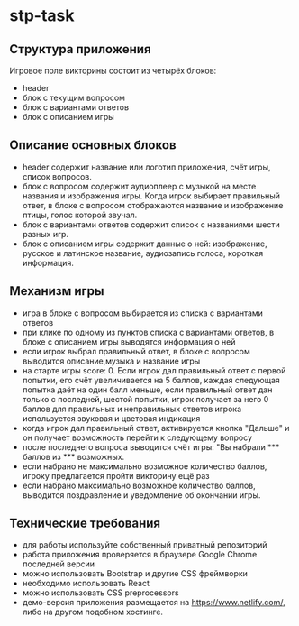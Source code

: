 # stp-task

## Структура приложения
Игровое поле викторины состоит из четырёх блоков:

* header
* блок с текущим вопросом
* блок с вариантами ответов
* блок с описанием игры

## Описание основных блоков
* header содержит название или логотип приложения, счёт игры, список вопросов.
* блок с вопросом содержит аудиоплеер с музыкой на месте названия и изображения игры. Когда игрок выбирает правильный ответ, в блоке с вопросом отображаются название и изображение птицы, голос которой звучал.
* блок с вариантами ответов содержит список с названиями шести разных игр.
* блок с описанием игры содержит данные о ней: изображение, русское и латинское название, аудиозапись голоса, короткая информация.

## Механизм игры
* игра в блоке с вопросом  выбирается из списка с вариантами ответов
* при клике по одному из пунктов списка с вариантами ответов, в блоке с описанием игры выводятся информация о ней
* если игрок выбрал правильный ответ, в блоке с вопросом выводится описание,музыка и название игры
* на старте игры score: 0. Если игрок дал правильный ответ с первой попытки, его счёт увеличивается на 5 баллов, каждая следующая попытка даёт на один балл меньше, если правильный ответ дан только с последней, шестой попытки, игрок получает за него 0 баллов
для правильных и неправильных ответов игрока используется звуковая и цветовая индикация
* когда игрок дал правильный ответ, активируется кнопка "Дальше" и он получает возможность перейти к следующему вопросу
* после последнего вопроса выводится счёт игры: "Вы набрали *** баллов из *** возможных.
* если набрано не максимально возможное количество баллов, игроку предлагается пройти викторину ещё раз
* если набрано максимально возможное количество баллов, выводится поздравление и уведомление об окончании игры.

## Технические требования
* для работы используйте собственный приватный репозиторий
* работа приложения проверяется в браузере Google Chrome последней версии
* можно использовать Bootstrap и другие CSS фреймворки
* необходимо использовать React
* можно использовать CSS preprocessors
* демо-версия приложения размещается на https://www.netlify.com/, либо на другом подобном хостинге. 
